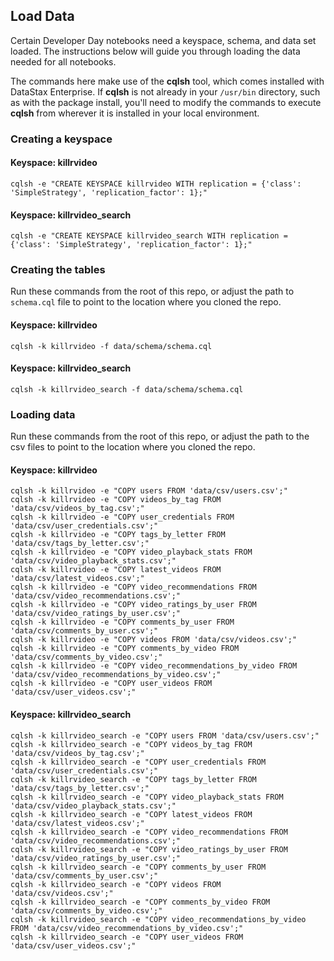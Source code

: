## Load Data

Certain Developer Day notebooks need a keyspace, schema, and data set loaded. The instructions below will guide you through loading the data needed for all notebooks.

The commands here make use of the **cqlsh** tool, which comes installed with DataStax Enterprise. If **cqlsh** is not already in your `/usr/bin` directory, such as with the package install, you'll need to modify the commands to execute **cqlsh** from wherever it is installed in your local environment.
### Creating a keyspace

#### Keyspace: killrvideo
```
cqlsh -e "CREATE KEYSPACE killrvideo WITH replication = {'class': 'SimpleStrategy', 'replication_factor': 1};"
```

#### Keyspace: killrvideo_search
```
cqlsh -e "CREATE KEYSPACE killrvideo_search WITH replication = {'class': 'SimpleStrategy', 'replication_factor': 1};"
```

### Creating the tables

Run these commands from the root of this repo, or adjust the path to `schema.cql` file to point to the location where you cloned the repo.

#### Keyspace: killrvideo
```
cqlsh -k killrvideo -f data/schema/schema.cql
```

#### Keyspace: killrvideo_search
```
cqlsh -k killrvideo_search -f data/schema/schema.cql
```

### Loading data

Run these commands from the root of this repo, or adjust the path to the csv files to point to the location where you cloned the repo.

#### Keyspace: killrvideo
```
cqlsh -k killrvideo -e "COPY users FROM 'data/csv/users.csv';"
cqlsh -k killrvideo -e "COPY videos_by_tag FROM 'data/csv/videos_by_tag.csv';"
cqlsh -k killrvideo -e "COPY user_credentials FROM 'data/csv/user_credentials.csv';"
cqlsh -k killrvideo -e "COPY tags_by_letter FROM 'data/csv/tags_by_letter.csv';"
cqlsh -k killrvideo -e "COPY video_playback_stats FROM 'data/csv/video_playback_stats.csv';"
cqlsh -k killrvideo -e "COPY latest_videos FROM 'data/csv/latest_videos.csv';"
cqlsh -k killrvideo -e "COPY video_recommendations FROM 'data/csv/video_recommendations.csv';"
cqlsh -k killrvideo -e "COPY video_ratings_by_user FROM 'data/csv/video_ratings_by_user.csv';"
cqlsh -k killrvideo -e "COPY comments_by_user FROM 'data/csv/comments_by_user.csv';"
cqlsh -k killrvideo -e "COPY videos FROM 'data/csv/videos.csv';"
cqlsh -k killrvideo -e "COPY comments_by_video FROM 'data/csv/comments_by_video.csv';"
cqlsh -k killrvideo -e "COPY video_recommendations_by_video FROM 'data/csv/video_recommendations_by_video.csv';"
cqlsh -k killrvideo -e "COPY user_videos FROM 'data/csv/user_videos.csv';"
```
#### Keyspace: killrvideo_search
```
cqlsh -k killrvideo_search -e "COPY users FROM 'data/csv/users.csv';"
cqlsh -k killrvideo_search -e "COPY videos_by_tag FROM 'data/csv/videos_by_tag.csv';"
cqlsh -k killrvideo_search -e "COPY user_credentials FROM 'data/csv/user_credentials.csv';"
cqlsh -k killrvideo_search -e "COPY tags_by_letter FROM 'data/csv/tags_by_letter.csv';"
cqlsh -k killrvideo_search -e "COPY video_playback_stats FROM 'data/csv/video_playback_stats.csv';"
cqlsh -k killrvideo_search -e "COPY latest_videos FROM 'data/csv/latest_videos.csv';"
cqlsh -k killrvideo_search -e "COPY video_recommendations FROM 'data/csv/video_recommendations.csv';"
cqlsh -k killrvideo_search -e "COPY video_ratings_by_user FROM 'data/csv/video_ratings_by_user.csv';"
cqlsh -k killrvideo_search -e "COPY comments_by_user FROM 'data/csv/comments_by_user.csv';"
cqlsh -k killrvideo_search -e "COPY videos FROM 'data/csv/videos.csv';"
cqlsh -k killrvideo_search -e "COPY comments_by_video FROM 'data/csv/comments_by_video.csv';"
cqlsh -k killrvideo_search -e "COPY video_recommendations_by_video FROM 'data/csv/video_recommendations_by_video.csv';"
cqlsh -k killrvideo_search -e "COPY user_videos FROM 'data/csv/user_videos.csv';"
```
